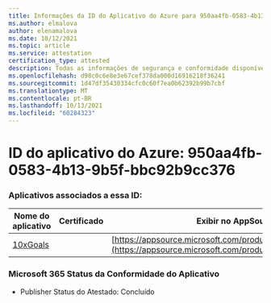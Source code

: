 ```yaml
---
title: Informações da ID do Aplicativo do Azure para 950aa4fb-0583-4b13-9b5f-bbc92b9cc376
ms.author: elmalova
author: elenamalova
ms.date: 10/12/2021
ms.topic: article
ms.service: attestation
certification_type: attested
description: Todas as informações de segurança e conformidade disponíveis para 950aa4fb-0583-4b13-9b5f-bbc92b9cc376.
ms.openlocfilehash: d98c0c6e8e3e67cef378da000d16916218f36241
ms.sourcegitcommit: 1d47df35430334cfc0c60f7ea0b62392b99b7cbf
ms.translationtype: MT
ms.contentlocale: pt-BR
ms.lasthandoff: 10/13/2021
ms.locfileid: "60284323"
---
```

# <a name="azure-app-id-950aa4fb-0583-4b13-9b5f-bbc92b9cc376"></a>ID do aplicativo do Azure: 950aa4fb-0583-4b13-9b5f-bbc92b9cc376


### <a name="apps-associated-with-this-id"></a>Aplicativos associados a essa ID:
| **Nome do aplicativo** | **Certificado** | **Exibir no AppSource** |
|--------------|---------------|-----------------------|
| [10xGoals](https://docs.microsoft.com/microsoft-365-app-certification/forward/WA200003122) |  | [https://appsource.microsoft.com/product/office/WA200003122](https://appsource.microsoft.com/product/office/WA200003122) |

### <a name="microsoft-365-app-compliance-status"></a>Microsoft 365 Status da Conformidade do Aplicativo
- Publisher Status do Atestado: Concluído
